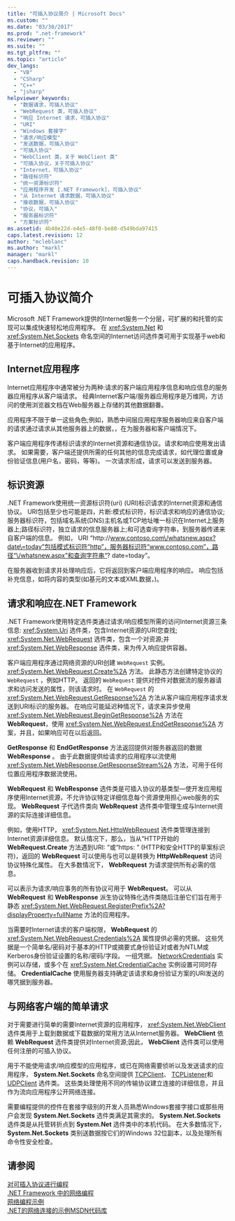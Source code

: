 ```yaml
---
title: "可插入协议简介 | Microsoft Docs"
ms.custom: ""
ms.date: "03/30/2017"
ms.prod: ".net-framework"
ms.reviewer: ""
ms.suite: ""
ms.tgt_pltfrm: ""
ms.topic: "article"
dev_langs: 
  - "VB"
  - "CSharp"
  - "C++"
  - "jsharp"
helpviewer_keywords: 
  - "数据请求，可插入协议"
  - "WebRequest 类，可插入协议"
  - "响应 Internet 请求，可插入协议"
  - "URI"
  - "Windows 套接字"
  - "请求/响应模型"
  - "发送数据，可插入协议"
  - "可插入协议"
  - "WebClient 类，关于 WebClient 类"
  - "可插入协议，关于可插入协议"
  - "Internet，可插入协议"
  - "路径标识符"
  - "统一资源标识符"
  - "应用程序开发 [.NET Framework]，可插入协议"
  - "从 Internet 请求数据，可插入协议"
  - "接收数据，可插入协议"
  - "协议，可插入"
  - "服务器标识符"
  - "方案标识符"
ms.assetid: 4b48e22d-e4e5-48f0-be80-d549bda97415
caps.latest.revision: 12
author: "mcleblanc"
ms.author: "markl"
manager: "markl"
caps.handback.revision: 10
---
```

# 可插入协议简介
Microsoft .NET Framework提供的Internet服务一个分层，可扩展的和托管的实现可以集成快速轻松地应用程序。  在 <xref:System.Net> 和 <xref:System.Net.Sockets> 命名空间的Internet访问选件类可用于实现基于web和基于Internet的应用程序。  
  
## Internet应用程序  
 Internet应用程序中通常被分为两种:请求的客户端应用程序信息和响应信息的服务器应用程序从客户端请求。  经典Internet客户端\/服务器应用程序是万维网，方访问的使用浏览器文档在Web服务器上存储的其他数据翻番。  
  
 应用程序不限于单一这些角色;例如，熟悉中间层应用程序服务器响应来自客户端的请求通过请求从其他服务器上的数据，，在为服务器和客户端情况下。  
  
 客户端应用程序传递标识请求的Internet资源和通信协议。请求和响应使用发出请求。  如果需要，客户端还提供所需的任何其他的信息完成请求，如代理位置或身份验证信息\(用户名，密码，等等\)。  一次请求形成，请求可以发送到服务器。  
  
## 标识资源  
 .NET Framework使用统一资源标识符\(uri\) \(URI\)标识请求的Internet资源和通信协议。  URI包括至少也可能是四，片断:模式标识符，标识请求和响应的通信协议;服务器标识符，包括域名系统\(DNS\)主机名或TCP地址唯一标识在Internet上服务器上;路径标识符，独立请求的信息服务器上;和可选查询字符串，到服务器传递来自客户端的信息。  例如， URI “http:\/\/www.contoso.com\/whatsnew.aspx?date\=today”包括模式标识符“http”，服务器标识符“www.contoso.com”，路径“\/whatsnew.aspx”和查询字符串“? date\=today”。  
  
 在服务器收到请求并处理响应后，它将返回到客户端应用程序的响应。  响应包括补充信息，如将内容的类型\(如基元的文本或XML数据，\)。  
  
## 请求和响应在.NET Framework  
 .NET Framework使用特定选件类通过请求\/响应模型所需的访问Internet资源三条信息: <xref:System.Uri> 选件类，包含Internet资源的URI您查找; <xref:System.Net.WebRequest> 选件类，包含一个对资源;并 <xref:System.Net.WebResponse> 选件类，来为传入响应提供容器。  
  
 客户端应用程序通过网络资源的URI创建 `WebRequest` 实例。 <xref:System.Net.WebRequest.Create%2A> 方法。  此静态方法创建特定协议的 `WebRequest` ，例如HTTP。  返回的 `WebRequest` 提供对控件对数据流的服务器请求和访问发送的属性，则该请求时。  在 `WebRequest` 的 <xref:System.Net.WebRequest.GetResponse%2A> 方法从客户端应用程序请求发送到URI标识的服务器。  在响应可能延迟种情况下，请求来异步使用 <xref:System.Net.WebRequest.BeginGetResponse%2A> 方法在 **WebRequest**，使用 <xref:System.Net.WebRequest.EndGetResponse%2A> 方案，并且，如果响应可在以后返回。  
  
 **GetResponse** 和 **EndGetResponse** 方法返回提供对服务器返回的数据 **WebResponse** 。  由于此数据提供给请求的应用程序以流使用 <xref:System.Net.WebResponse.GetResponseStream%2A> 方法，可用于任何位置应用程序数据流使用。  
  
 **WebRequest** 和 **WebResponse** 选件类是可插入协议的基类型—使开发应用程序使用Internet资源，不允许协议特定详细信息每个资源使用担心web服务的实现。  **WebRequest** 子代选件类向 **WebRequest** 选件类中管理生成与Internet资源的实际连接详细信息。  
  
 例如，使用HTTP， <xref:System.Net.HttpWebRequest> 选件类管理连接到Internet资源详细信息。  默认情况下，那么，当从“HTTP开始的 **WebRequest.Create** 方法遇到URI: ”或“https: ” \(HTTP和安全HTTP的草案标识符\)，返回的 **WebRequest** 可以使用与也可以是转换为 **HttpWebRequest** 访问协议特殊化属性。  在大多数情况下， **WebRequest** 为请求提供所有必需的信息。  
  
 可以表示为请求\/响应事务的所有协议可用于 **WebRequest**。  可以从 **WebRequest** 和 **WebResponse** 派生协议特殊化选件类随后注册它们旨在用于静态 <xref:System.Net.WebRequest.RegisterPrefix%2A?displayProperty=fullName> 方法的应用程序。  
  
 当需要时Internet请求的客户端权限， **WebRequest** 的 <xref:System.Net.WebRequest.Credentials%2A> 属性提供必需的凭据。  这些凭据是一个简单名\/密码对于基本的HTTP或摘要式身份验证对或者为NTLM或Kerberos身份验证设置的名称\/密码\/字段。  一组凭据。 [NetworkCredentials](frlrfsystemnetnetworkcredentialclasstopic) 实例可以存储，或多个在 <xref:System.Net.CredentialCache> 实例设置可同时存储。  **CredentialCache** 使用服务器支持确定该请求和身份验证方案的URI发送的哪凭据到服务器。  
  
## 与网络客户端的简单请求  
 对于需要进行简单的需要Internet资源的应用程序， <xref:System.Net.WebClient> 选件类用于上载到数据或下载数据的常用方法从Internet服务器。  **WebClient** 依赖 **WebRequest** 选件类提供对Internet资源;因此， **WebClient** 选件类可以使用任何注册的可插入协议。  
  
 用于不能使用请求\/响应模型的应用程序，或已在网络需要侦听以及发送请求的应用程序， **System.Net.Sockets** 命名空间提供 [TCPClient](frlrfsystemnetsocketstcpclientclasstopic)、 [TCPListener](frlrfsystemnetsocketstcplistenerclasstopic)和 [UDPClient](frlrfsystemnetsocketsudpclientclasstopic) 选件类。  这些类处理使用不同的传输协议建立连接的详细信息，并且作为流向应用程序公开网络连接。  
  
 需要编程提供的控件在套接字级别的开发人员熟悉Windows套接字接口或那些用户会发现 **System.Net.Sockets** 选件类满足其需求的。  **System.Net.Sockets** 选件类是从托管转折点到 **System.Net** 选件类中的本机代码。  在大多数情况下， **System.Net.Sockets** 类别送数据按它们的Windows 32位副本，以及处理所有命令性安全检查。  
  
## 请参阅  
 [对可插入协议进行编程](../../../docs/framework/network-programming/programming-pluggable-protocols.md)   
 [.NET Framework 中的网络编程](../../../docs/framework/network-programming/index.md)   
 [网络编程示例](../../../docs/framework/network-programming/network-programming-samples.md)   
 [.NET的网络连接的示例MSDN代码库](http://code.msdn.microsoft.com/Wiki/View.aspx?ProjectName=nclsamples)